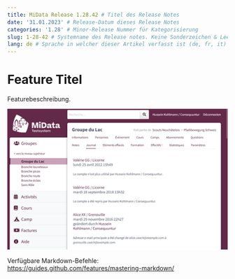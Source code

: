 ```yaml
---
title: MiData Release 1.28.42 # Titel des Release Notes
date: '31.01.2023' # Release-Datum dieses Release Notes
categories: '1.28' # Minor-Release Nummer für Kategorisierung
slug: 1-28-42 # Systemname des Release notes. Keine Sonderzeichen & Leerzeichen. Eindeutig & Einmalig. Wird in der URL angezeigt
lang: de # Sprache in welcher dieser Artikel verfasst ist (de, fr, it)
---
```


# Feature Titel

Featurebeschreibung.

![Log-Reiter](/images/releasenotes/1.28.42_logs.png)

Verfügbare Markdown-Befehle:
https://guides.github.com/features/mastering-markdown/